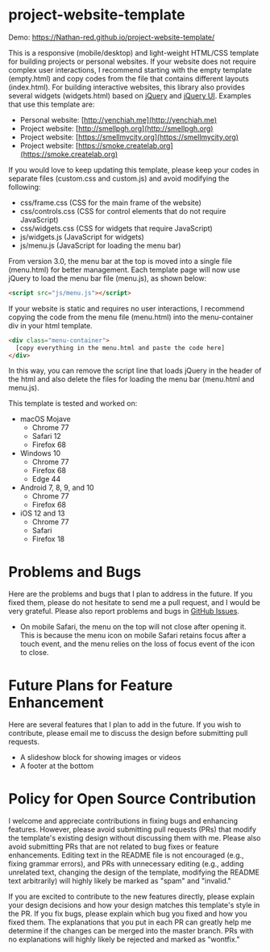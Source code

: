 # project-website-template
Demo: https://Nathan-red.github.io/project-website-template/

This is a responsive (mobile/desktop) and light-weight HTML/CSS template for building projects or personal websites. If your website does not require complex user interactions, I recommend starting with the empty template (empty.html) and copy codes from the file that contains different layouts (index.html). For building interactive websites, this library also provides several widgets (widgets.html) based on [jQuery](https://jquery.com/) and [jQuery UI](https://jqueryui.com/). Examples that use this template are:
- Personal website: [http://yenchiah.me](http://yenchiah.me)
- Project website: [http://smellpgh.org](http://smellpgh.org)
- Project website: [https://smellmycity.org](https://smellmycity.org)
- Project website: [https://smoke.createlab.org](https://smoke.createlab.org)

If you would love to keep updating this template, please keep your codes in separate files (custom.css and custom.js) and avoid modifying the following:
- css/frame.css (CSS for the main frame of the website)
- css/controls.css (CSS for control elements that do not require JavaScript)
- css/widgets.css (CSS for widgets that require JavaScript)
- js/widgets.js (JavaScript for widgets)
- js/menu.js (JavaScript for loading the menu bar)

From version 3.0, the menu bar at the top is moved into a single file (menu.html) for better management. Each template page will now use jQuery to load the menu bar file (menu.js), as shown below:
```html
<script src="js/menu.js"></script>
```
If your website is static and requires no user interactions, I recommend copying the code from the menu file (menu.html) into the menu-container div in your html template.
```html
<div class="menu-container">
  [copy everything in the menu.html and paste the code here]
</div>
```
In this way, you can remove the script line that loads jQuery in the header of the html and also delete the files for loading the menu bar (menu.html and menu.js).

This template is tested and worked on:
- macOS Mojave
  - Chrome 77
  - Safari 12
  - Firefox 68
- Windows 10
  - Chrome 77
  - Firefox 68
  - Edge 44
- Android 7, 8, 9, and 10
  - Chrome 77
  - Firefox 68
- iOS 12 and 13
  - Chrome 77
  - Safari
  - Firefox 18

# Problems and Bugs
Here are the problems and bugs that I plan to address in the future. If you fixed them, please do not hesitate to send me a pull request, and I would be very grateful. Please also report problems and bugs in [GitHub Issues](https://github.com/Nathan-red/project-website-template/issues).

- On mobile Safari, the menu on the top will not close after opening it. This is because the menu icon on mobile Safari retains focus after a touch event, and the menu relies on the loss of focus event of the icon to close.

# Future Plans for Feature Enhancement
Here are several features that I plan to add in the future. If you wish to contribute, please email me to discuss the design before submitting pull requests.

- A slideshow block for showing images or videos
- A footer at the bottom

# Policy for Open Source Contribution
I welcome and appreciate contributions in fixing bugs and enhancing features. However, please avoid submitting pull requests (PRs) that modify the template's existing design without discussing them with me. Please also avoid submitting PRs that are not related to bug fixes or feature enhancements. Editing text in the README file is not encouraged (e.g., fixing grammar errors), and PRs with unnecessary editing (e.g., adding unrelated text, changing the design of the template, modifying the README text arbitrarily) will highly likely be marked as "spam" and "invalid."

If you are excited to contribute to the new features directly, please explain your design decisions and how your design matches this template's style in the PR. If you fix bugs, please explain which bug you fixed and how you fixed them. The explanations that you put in each PR can greatly help me determine if the changes can be merged into the master branch. PRs with no explanations will highly likely be rejected and marked as "wontfix."
